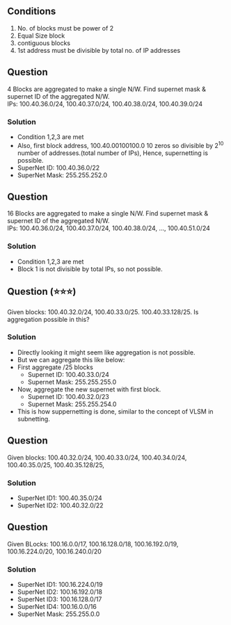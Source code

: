 ## Conditions
1. No. of blocks must be power of 2
2. Equal Size block
3. contiguous blocks
4. 1st address must be divisible by total no. of IP addresses

## Question
4 Blocks are aggregated to make a single N/W. Find supernet mask & supernet ID of the aggregated N/W.  
IPs: 100.40.36.0/24, 100.40.37.0/24, 100.40.38.0/24, 100.40.39.0/24

### Solution
- Condition 1,2,3 are met
- Also, first block address, 100.40.00100100.0 10 zeros so divisible by $2^{10}$ number of addresses.(total number of IPs), Hence, supernetting is possible.
- SuperNet ID: 100.40.36.0/22
- SuperNet Mask: 255.255.252.0

## Question
16 Blocks are aggregated to make a single N/W. Find supernet mask & supernet ID of the aggregated N/W.  
IPs: 100.40.36.0/24, 100.40.37.0/24, 100.40.38.0/24, ..., 100.40.51.0/24

### Solution
- Condition 1,2,3 are met
- Block 1 is not divisible by total IPs, so not possible.  

## Question (⭐⭐⭐)
Given blocks: 100.40.32.0/24, 100.40.33.0/25. 100.40.33.128/25. Is aggregation possible in this?

### Solution
- Directly looking it might seem like aggregation is not possible.
- But we can aggregate this like below:
- First aggregate /25 blocks
  - Supernet ID: 100.40.33.0/24
  - Supernet Mask: 255.255.255.0
- Now, aggregate the new supernet with first block.
  - Supernet ID: 100.40.32.0/23
  - Supernet Mask: 255.255.254.0
- This is how suppernetting is done, similar to the concept of VLSM in subnetting.

## Question
Given blocks: 100.40.32.0/24, 100.40.33.0/24, 100.40.34.0/24, 100.40.35.0/25, 100.40.35.128/25,

### Solution
- SuperNet ID1: 100.40.35.0/24
- SuperNet ID2: 100.40.32.0/22

## Question
Given BLocks: 100.16.0.0/17, 100.16.128.0/18, 100.16.192.0/19, 100.16.224.0/20, 100.16.240.0/20

### Solution
- SuperNet ID1: 100.16.224.0/19
- SuperNet ID2: 100.16.192.0/18
- SuperNet ID3: 100.16.128.0/17
- SuperNet ID4: 100.16.0.0/16
- SuperNet Mask: 255.255.0.0